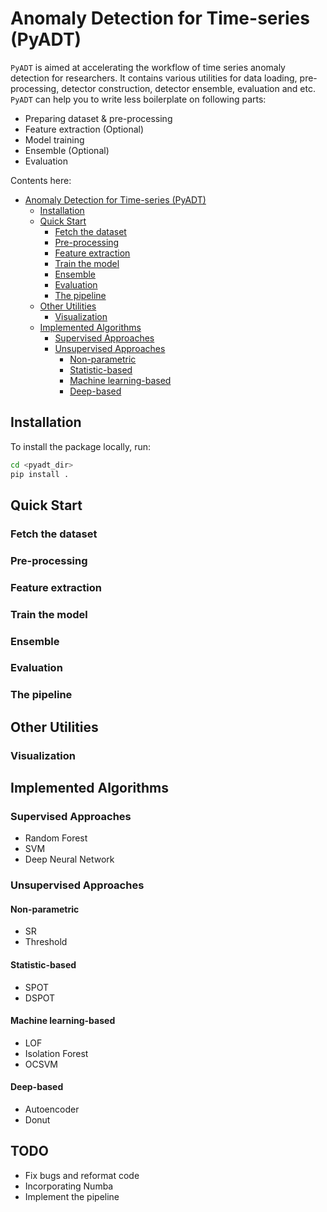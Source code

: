 # Anomaly Detection for Time-series (PyADT)

`PyADT` is aimed at accelerating the workflow of time series anomaly detection for researchers. It contains various utilities for data loading, pre-processing, detector construction, detector ensemble, evaluation and etc. `PyADT` can help you to write less boilerplate on following parts:

- Preparing dataset & pre-processing
- Feature extraction (Optional)
- Model training
- Ensemble (Optional)
- Evaluation

Contents here:

- [Anomaly Detection for Time-series (PyADT)](#anomaly-detection-for-time-series--pyadt-)
  * [Installation](#installation)
  * [Quick Start](#quick-start)
    + [Fetch the dataset](#fetch-the-dataset)
    + [Pre-processing](#pre-processing)
    + [Feature extraction](#feature-extraction)
    + [Train the model](#train-the-model)
    + [Ensemble](#ensemble)
    + [Evaluation](#evaluation)
    + [The pipeline](#the-pipeline)
  * [Other Utilities](#other-utilities)
    + [Visualization](#visualization)
  * [Implemented Algorithms](#implemented-algorithms)
    + [Supervised Approaches](#supervised-approaches)
    + [Unsupervised Approaches](#unsupervised-approaches)
      - [Non-parametric](#non-parametric)
      - [Statistic-based](#statistic-based)
      - [Machine learning-based](#machine-learning-based)
      - [Deep-based](#deep-based)

## Installation
To install the package locally, run:

```bash
cd <pyadt_dir>
pip install .
```

## Quick Start

### Fetch the dataset



### Pre-processing



### Feature extraction



### Train the model



### Ensemble



### Evaluation



### The pipeline



## Other Utilities

### Visualization



## Implemented Algorithms

### Supervised Approaches

- Random Forest
- SVM
- Deep Neural Network

### Unsupervised Approaches

#### Non-parametric

- SR
- Threshold

#### Statistic-based

- SPOT
- DSPOT

#### Machine learning-based

- LOF
- Isolation Forest
- OCSVM

#### Deep-based

- Autoencoder
- Donut

## TODO

- Fix bugs and reformat code
- Incorporating Numba
- Implement the pipeline
